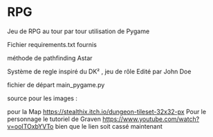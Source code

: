 # RPG

Jeu de RPG au tour par tour
utilisation de Pygame

Fichier requirements.txt fournis

méthode de pathfinding Astar

Système de regle inspiré du DK² , jeu de rôle Edité par John Doe


fichier de départ main_pygame.py


source pour les images :

pour la Map https://stealthix.itch.io/dungeon-tileset-32x32-px
Pour le personnage le tutoriel de Graven https://www.youtube.com/watch?v=ooITOxbYVTo
bien que le lien soit cassé maintenant



